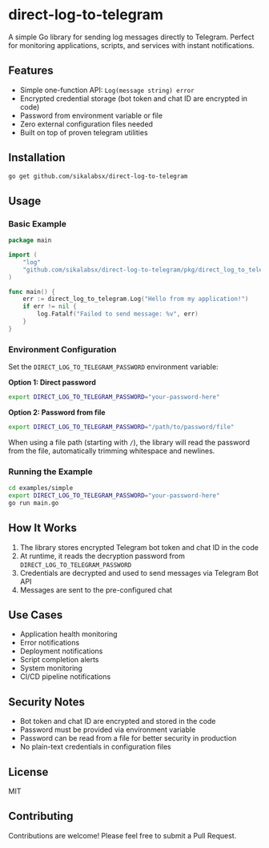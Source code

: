 # direct-log-to-telegram

A simple Go library for sending log messages directly to Telegram. Perfect for monitoring applications, scripts, and services with instant notifications.

## Features

- Simple one-function API: `Log(message string) error`
- Encrypted credential storage (bot token and chat ID are encrypted in code)
- Password from environment variable or file
- Zero external configuration files needed
- Built on top of proven telegram utilities

## Installation

```bash
go get github.com/sikalabsx/direct-log-to-telegram
```

## Usage

### Basic Example

```go
package main

import (
    "log"
    "github.com/sikalabsx/direct-log-to-telegram/pkg/direct_log_to_telegram"
)

func main() {
    err := direct_log_to_telegram.Log("Hello from my application!")
    if err != nil {
        log.Fatalf("Failed to send message: %v", err)
    }
}
```

### Environment Configuration

Set the `DIRECT_LOG_TO_TELEGRAM_PASSWORD` environment variable:

**Option 1: Direct password**
```bash
export DIRECT_LOG_TO_TELEGRAM_PASSWORD="your-password-here"
```

**Option 2: Password from file**
```bash
export DIRECT_LOG_TO_TELEGRAM_PASSWORD="/path/to/password/file"
```

When using a file path (starting with `/`), the library will read the password from the file, automatically trimming whitespace and newlines.

### Running the Example

```bash
cd examples/simple
export DIRECT_LOG_TO_TELEGRAM_PASSWORD="your-password-here"
go run main.go
```

## How It Works

1. The library stores encrypted Telegram bot token and chat ID in the code
2. At runtime, it reads the decryption password from `DIRECT_LOG_TO_TELEGRAM_PASSWORD`
3. Credentials are decrypted and used to send messages via Telegram Bot API
4. Messages are sent to the pre-configured chat

## Use Cases

- Application health monitoring
- Error notifications
- Deployment notifications
- Script completion alerts
- System monitoring
- CI/CD pipeline notifications

## Security Notes

- Bot token and chat ID are encrypted and stored in the code
- Password must be provided via environment variable
- Password can be read from a file for better security in production
- No plain-text credentials in configuration files

## License

MIT

## Contributing

Contributions are welcome! Please feel free to submit a Pull Request.
